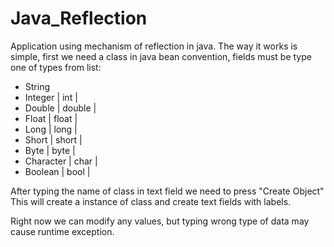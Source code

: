 # Java_Reflection
Application using mechanism of reflection in java. 
The way it works is simple, first we need a class in java bean convention,
fields must be type one of types from list:

- String
- Integer   | int     |
- Double    | double  |
- Float     | float   |
- Long      | long    |
- Short     | short   |
- Byte      | byte    |
- Character | char    |
- Boolean   | bool    |

After typing the name of class in text field we need to press "Create Object"
This will create a instance of class and create text fields with labels.

Right now we can modify any values, but typing wrong type of data may cause runtime exception.
